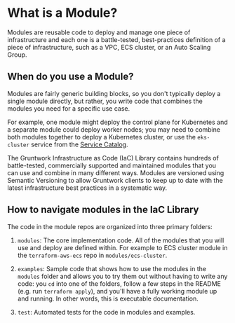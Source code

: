 # What is a Module?

Modules are reusable code to deploy and manage one piece of infrastructure and each one is a battle-tested, best-practices definition of a piece of infrastructure, such as a VPC, ECS cluster, or an Auto Scaling Group.

## When do you use a Module?

Modules are fairly generic building blocks, so you don't typically deploy a single module directly, but rather, you write code that combines the modules you need for a specific use case. 

For example, one module might deploy the control plane for Kubernetes and a separate module could deploy worker nodes; you may need to combine both modules together to deploy a Kubernetes cluster, or use the `eks-cluster` service from the [Service Catalog](/iac/whats-this/services/).

The Gruntwork Infrastructure as Code (IaC) Library contains hundreds of battle-tested, commercially supported and maintained modules that you can use and combine in many different ways. Modules are versioned using Semantic Versioning to allow Gruntwork clients to keep up to date with the latest infrastructure best practices in a systematic way.

## How to navigate modules in the IaC Library

The code in the module repos are organized into three primary folders:

1. `modules`: The core implementation code. All of the modules that you will use and deploy are defined within. For example to ECS cluster module in the `terraform-aws-ecs` repo in `modules/ecs-cluster`.

1. `examples`: Sample code that shows how to use the modules in the `modules` folder and allows you to try them out without having to write any code: you `cd` into one of the folders, follow a few steps in the README (e.g. run `terraform apply`), and you'll have a fully working module up and running. In other words, this is executable documentation.

1. `test`: Automated tests for the code in modules and examples.

<!-- ##DOCS-SOURCER-START
{
  "sourcePlugin": "local-copier",
  "hash": "c6e30beb363ec68c81be5f1149084ff0"
}
##DOCS-SOURCER-END -->
